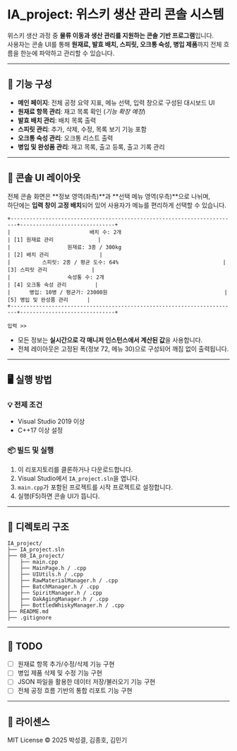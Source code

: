 # IA_project: 위스키 생산 관리 콘솔 시스템

위스키 생산 과정 중 **물류 이동과 생산 관리를 지원하는 콘솔 기반 프로그램**입니다.  
사용자는 콘솔 UI를 통해 **원재료, 발효 배치, 스피릿, 오크통 숙성, 병입 제품**까지 전체 흐름을 한눈에 파악하고 관리할 수 있습니다.

---

## 🔧 기능 구성

- **메인 페이지**: 전체 공정 요약 지표, 메뉴 선택, 입력 창으로 구성된 대시보드 UI
- **원재료 항목 관리**: 재고 목록 확인 (*기능 확장 예정*)
- **발효 배치 관리**: 배치 목록 출력
- **스피릿 관리**: 추가, 삭제, 수정, 목록 보기 기능 포함
- **오크통 숙성 관리**: 오크통 리스트 출력
- **병입 및 완성품 관리**: 재고 목록, 출고 등록, 출고 기록 관리

---

## 🧱 콘솔 UI 레이아웃

전체 콘솔 화면은 **정보 영역(좌측)**과 **선택 메뉴 영역(우측)**으로 나뉘며,  
하단에는 **입력 창이 고정 배치**되어 있어 사용자가 메뉴를 편리하게 선택할 수 있습니다.

```
+------------------------------------------------------------------------+------------------------------+
|                         배치 수: 2개                                  | [1] 원재료 관리              |
|                  원재료: 3종 / 300kg                                  | [2] 배치 관리                |
|          스피릿: 2종 / 평균 도수: 64%                                 | [3] 스피릿 관리              |
|                  숙성통 수: 2개                                       | [4] 오크통 숙성 관리         |
|      병입: 10병 / 평균가: 23000원                                     | [5] 병입 및 완성품 관리      |
+------------------------------------------------------------------------+------------------------------+

입력 >> 
```

- 모든 정보는 **실시간으로 각 매니저 인스턴스에서 계산된 값**을 사용합니다.
- 전체 레이아웃은 고정된 폭(정보 72, 메뉴 30)으로 구성되어 깨짐 없이 출력됩니다.

---

## 🖥️ 실행 방법

### 💡 전제 조건
- Visual Studio 2019 이상
- C++17 이상 설정

### 📦 빌드 및 실행
1. 이 리포지토리를 클론하거나 다운로드합니다.
2. Visual Studio에서 `IA_project.sln`을 엽니다.
3. `main.cpp`가 포함된 프로젝트를 시작 프로젝트로 설정합니다.
4. 실행(F5)하면 콘솔 UI가 뜹니다.

---

## 📁 디렉토리 구조

```
IA_project/
├── IA_project.sln
├── 08_IA_project/
│   ├── main.cpp
│   ├── MainPage.h / .cpp
│   ├── UIUtils.h / .cpp
│   ├── RawMaterialManager.h / .cpp
│   ├── BatchManager.h / .cpp
│   ├── SpiritManager.h / .cpp
│   ├── OakAgingManager.h / .cpp
│   ├── BottledWhiskyManager.h / .cpp
├── README.md
├── .gitignore
```

---

## 📝 TODO

- [ ] 원재료 항목 추가/수정/삭제 기능 구현
- [ ] 병입 제품 삭제 및 수정 기능 구현
- [ ] JSON 파일을 활용한 데이터 저장/불러오기 기능 구현
- [ ] 전체 공정 흐름 기반의 통합 리포트 기능 구현

---

## 📄 라이센스

MIT License © 2025 박성결, 김종호, 김민기
